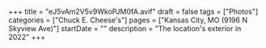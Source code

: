 +++
title = "eJ5vAm2V5v9WkoPJM0fA.avif"
draft = false
tags = ["Photos"]
categories = ["Chuck E. Cheese's"]
pages = ["Kansas City, MO (9196 N Skyview Ave)"]
startDate = ""
description = "The location's exterior in 2022"
+++

